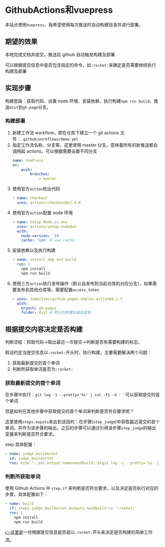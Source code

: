 # GithubActions和vuepress

本站点使用`Vuepress`，我希望使用每次推送时自动构建目录并进行部署。

## 期望的效果

本地完成文档并提交，推送后 github 自动触发构建及部署

可以根据提交信息中是否包含指定的命令，如`:rocket:`来确定是否需要继续执行构建及部署

## 实现步骤

构建思路：获取代码、设置 node 环境、安装依赖、执行构建`npm run build`、推送`dist`到`gh-page`分支。

### 构建部署

1. 新建工作流 workflow，即在仓库下建立一个 git actions 文件：`.github/workflows/demo.yml`
2. 指定工作流名称、分支等，这里使用 master 分支，意味着所有的新推送都会调用起 actions，可以根据需要设置不同分支
    ```yml
    name: VuePress
    on:
        push:
            branches:
                - master
    ```
3. 使用官方`action`检出代码
    ```yml
    - name: Checkout
      uses: actions/checkout@v2.4.0
    ```
4. 使用官方`action`配置 node 环境
    ```yml
    - name: Setup Node.js env
      uses: actions/setup-node@v2
      with:
        node-version: '14'
        cache: 'npm' # use cache.
    ```
5. 安装依赖以及执行构建
    ```yml
    - name: install dep and build
      run: |
        npm install
        npm run build
    ```
6. 使用三方`action`执行发布操作（默认会发布到当前仓库的对应分支），如果需要发布到其他仓库等，需要配置`access_token`
    ```yml
    - uses: JamesIves/github-pages-deploy-action@4.1.7
      with:
        branch: gh-pages
        folder: dist # 默认的构建后输出目录
    ```

## 根据提交内容决定是否构建

判断流程：抓取代码->取出最近一次提交->判断是否有需要构建的标志。

假设约定当提交信息以`:rocket:`开头时，执行构建。主要需要解决两个问题：    

1. 获取最新提交的首个单词
2. 判断所获取单词是否为`:rocket:`

### 获取最新提交的首个单词

在步骤中执行：`git log -1 --pretty='%s' | cut -f1 -d ' '`可以获取提交的首个单词

但是如何在其他步骤中获取提交的首个单词来判断是否符合要求呢？

这里使用`steps.ouputs`来达到该目的：在步骤(`step_judge`)中获取最近提交的首个单词，并作为该步骤的输出，之后的步骤可以通过引用该步骤`step_judge`的输出变量来判断是否符合要求。

step 具体配置：

```yml
- name: judge_buildornot
  id: judge_buildornot
  run: echo "::set-output name=needbuild::$(git log -1 --pretty='%s' | cut -f1 -d ' ')"
```

### 判断所获取单词

使用 Github Actions 中 `step.if` 来判断是否符合要求，以及决定是否执行对应的步骤，具体配置如下：

```yml
- name: build
  if: steps.judge_buildornot.outputs.needbuild == ':rocket:'
  run: |
    npm install
    npm run build
```

[👉这里是]()一份根据提交信息是否是以`:rocket:`开头来决定是否构建的简单工作流。